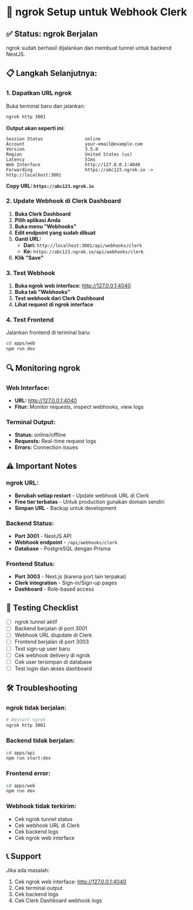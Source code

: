 # 🚀 ngrok Setup untuk Webhook Clerk

## ✅ **Status: ngrok Berjalan**

ngrok sudah berhasil dijalankan dan membuat tunnel untuk backend NestJS.

## 📋 **Langkah Selanjutnya:**

### **1. Dapatkan URL ngrok**

Buka terminal baru dan jalankan:
```bash
ngrok http 3001
```

**Output akan seperti ini:**
```
Session Status                online
Account                       your-email@example.com
Version                       3.5.0
Region                        United States (us)
Latency                       51ms
Web Interface                 http://127.0.0.1:4040
Forwarding                    https://abc123.ngrok.io -> http://localhost:3001
```

**Copy URL: `https://abc123.ngrok.io`**

### **2. Update Webhook di Clerk Dashboard**

1. **Buka Clerk Dashboard**
2. **Pilih aplikasi Anda**
3. **Buka menu "Webhooks"**
4. **Edit endpoint yang sudah dibuat**
5. **Ganti URL:**
   - **Dari:** `http://localhost:3001/api/webhooks/clerk`
   - **Ke:** `https://abc123.ngrok.io/api/webhooks/clerk`
6. **Klik "Save"**

### **3. Test Webhook**

1. **Buka ngrok web interface:** http://127.0.0.1:4040
2. **Buka tab "Webhooks"**
3. **Test webhook dari Clerk Dashboard**
4. **Lihat request di ngrok interface**

### **4. Test Frontend**

Jalankan frontend di terminal baru:
```bash
cd apps/web
npm run dev
```

## 🔍 **Monitoring ngrok**

### **Web Interface:**
- **URL:** http://127.0.0.1:4040
- **Fitur:** Monitor requests, inspect webhooks, view logs

### **Terminal Output:**
- **Status:** online/offline
- **Requests:** Real-time request logs
- **Errors:** Connection issues

## ⚠️ **Important Notes**

### **ngrok URL:**
- **Berubah setiap restart** - Update webhook URL di Clerk
- **Free tier terbatas** - Untuk production gunakan domain sendiri
- **Simpan URL** - Backup untuk development

### **Backend Status:**
- **Port 3001** - NestJS API
- **Webhook endpoint** - `/api/webhooks/clerk`
- **Database** - PostgreSQL dengan Prisma

### **Frontend Status:**
- **Port 3003** - Next.js (karena port lain terpakai)
- **Clerk integration** - Sign-in/Sign-up pages
- **Dashboard** - Role-based access

## 🎯 **Testing Checklist**

- [ ] ngrok tunnel aktif
- [ ] Backend berjalan di port 3001
- [ ] Webhook URL diupdate di Clerk
- [ ] Frontend berjalan di port 3003
- [ ] Test sign-up user baru
- [ ] Cek webhook delivery di ngrok
- [ ] Cek user tersimpan di database
- [ ] Test login dan akses dashboard

## 🛠️ **Troubleshooting**

### **ngrok tidak berjalan:**
```bash
# Restart ngrok
ngrok http 3001
```

### **Backend tidak berjalan:**
```bash
cd apps/api
npm run start:dev
```

### **Frontend error:**
```bash
cd apps/web
npm run dev
```

### **Webhook tidak terkirim:**
- Cek ngrok tunnel status
- Cek webhook URL di Clerk
- Cek backend logs
- Cek ngrok web interface

## 📞 **Support**

Jika ada masalah:
1. Cek ngrok web interface: http://127.0.0.1:4040
2. Cek terminal output
3. Cek backend logs
4. Cek Clerk Dashboard webhook logs 